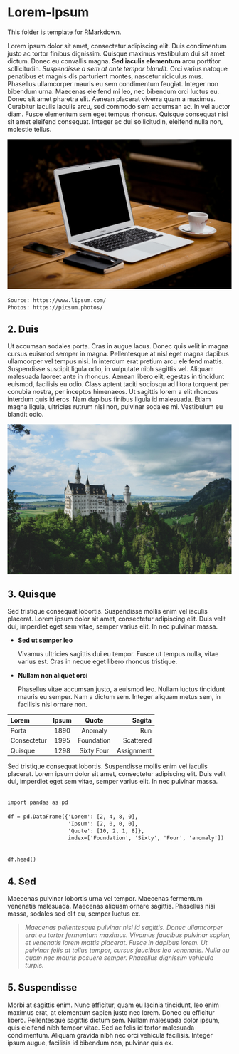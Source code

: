 # Lorem-Ipsum

This folder is template for RMarkdown.

Lorem ipsum dolor sit amet, consectetur adipiscing elit. Duis condimentum justo ac tortor finibus dignissim. Quisque maximus vestibulum dui sit amet dictum. Donec eu convallis magna. **Sed iaculis elementum** arcu porttitor sollicitudin. *Suspendisse a sem at ante tempor blandit.* Orci varius natoque penatibus et magnis dis parturient montes, nascetur ridiculus mus. Phasellus ullamcorper mauris eu sem condimentum feugiat. Integer non bibendum urna. Maecenas eleifend mi leo, nec bibendum orci luctus eu. Donec sit amet pharetra elit. Aenean placerat viverra quam a maximus. Curabitur iaculis iaculis arcu, sed commodo sem accumsan ac. In vel auctor diam. Fusce elementum sem eget tempus rhoncus. Quisque consequat nisi sit amet eleifend consequat. Integer ac dui sollicitudin, eleifend nulla non, molestie tellus.


![Lorem Ipsum](fig/lorem-ale.jpg)
```
Source: https://www.lipsum.com/
Photos: https://picsum.photos/
```

## 2. Duis

Ut accumsan sodales porta. Cras in augue lacus. Donec quis velit in magna cursus euismod semper in magna. Pellentesque at nisl eget magna dapibus ullamcorper vel tempus nisi. In interdum erat pretium arcu eleifend mattis. Suspendisse suscipit ligula odio, in vulputate nibh sagittis vel. Aliquam malesuada laoreet ante in rhoncus. Aenean libero elit, egestas in tincidunt euismod, facilisis eu odio. Class aptent taciti sociosqu ad litora torquent per conubia nostra, per inceptos himenaeos. Ut sagittis lorem a elit rhoncus interdum quis id eros. Nam dapibus finibus ligula id malesuada. Etiam magna ligula, ultricies rutrum nisl non, pulvinar sodales mi. Vestibulum eu blandit odio.


![Quisque Maximus](fig/lorem-rachel.jpg)

## 3. Quisque

Sed tristique consequat lobortis. Suspendisse mollis enim vel iaculis placerat. Lorem ipsum dolor sit amet, consectetur adipiscing elit. Duis velit dui, imperdiet eget sem vitae, semper varius elit. In nec pulvinar massa.

- **Sed ut semper leo**

  Vivamus ultricies sagittis dui eu tempor. Fusce ut tempus nulla, vitae varius est. Cras in neque eget libero rhoncus tristique.

- **Nullam non aliquet orci**

  Phasellus vitae accumsan justo, a euismod leo. Nullam luctus tincidunt mauris eu semper. Nam a dictum sem. Integer aliquam metus sem, in facilisis nisl ornare non.



| Lorem       | Ipsum | Quote      | Sagita     |
|:----------- |:-----:|:----------:| ----------:|
| Porta       | 1890  | Anomaly    | Run        |
| Consectetur | 1995  | Foundation | Scattered  |
| Quisque     | 1298  | Sixty Four | Assignment |

Sed tristique consequat lobortis. Suspendisse mollis enim vel iaculis placerat. Lorem ipsum dolor sit amet, consectetur adipiscing elit. Duis velit dui, imperdiet eget sem vitae, semper varius elit. In nec pulvinar massa.


```{python}

import pandas as pd

df = pd.DataFrame({'Lorem': [2, 4, 8, 0],
                   'Ipsum': [2, 0, 0, 0],
                   'Quote': [10, 2, 1, 8]},
                   index=['Foundation', 'Sixty', 'Four', 'anomaly'])


df.head()
```


## 4. Sed

Maecenas pulvinar lobortis urna vel tempor. Maecenas fermentum venenatis malesuada. Maecenas aliquam ornare sagittis. Phasellus nisi massa, sodales sed elit eu, semper luctus ex.

> *Maecenas pellentesque pulvinar nisl id sagittis. Donec ullamcorper erat eu tortor fermentum maximus. Vivamus faucibus pulvinar sapien, et venenatis lorem mattis placerat. Fusce in dapibus lorem. Ut pulvinar felis at tellus tempor, cursus faucibus leo venenatis. Nulla eu quam nec mauris posuere semper. Phasellus dignissim vehicula turpis.*



## 5. Suspendisse

Morbi at sagittis enim. Nunc efficitur, quam eu lacinia tincidunt, leo enim maximus erat, at elementum sapien justo nec lorem. Donec eu efficitur libero. Pellentesque sagittis dictum sem. Nullam malesuada dolor ipsum, quis eleifend nibh tempor vitae. Sed ac felis id tortor malesuada condimentum. Aliquam gravida nibh nec orci vehicula facilisis. Integer ipsum augue, facilisis id bibendum non, pulvinar quis ex. 

